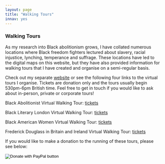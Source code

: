 ```yaml
---
layout: page
title: "Walking Tours"
innav: yes
---
```


### Walking Tours

As my research into Black abolitionism grows, I have collated numerous locations where Black freedom fighters lectured about slavery, racial injustice, lynching, temperance and suffrage. These locations have led to the digital maps on this website, but they have also provided information for walking tours that I have created and organise on a semi-regular basis. 

Check out my separate [website](https://blackabolitionistwalkingtours.wordpress.com) or see the following four links to the virtual tours I organise. Tickets are donation only and the tours usually begin 530pm-6pm British time. Feel free to get in touch if you would like to ask about in-person, private or corporate tours! 

Black Abolitionist Virtual Walking Tour: [tickets](https://virtualblackabolitionisttour.eventbrite.co.uk)

Black Literary London Virtual Walking Tour: [tickets](https://virtualblackliterarytouroflondon.eventbrite.co.uk) 

Black American Women Virtual Walking Tour: [tickets](https://virtualblackamericanwomentour.eventbrite.co.uk)

Frederick Douglass in Britain and Ireland Virtual Walking Tour: [tickets](https://virtualtourfrederickdouglassinbritainandireland.eventbrite.co.uk) 

If you would like to make a donation to the running of these tours, please see below:

<form action="https://www.paypal.com/cgi-bin/webscr" method="post" target="_top">
<input type="hidden" name="cmd" value="_s-xclick" />
<input type="hidden" name="hosted_button_id" value="4RZQZYVCSZZ8J" />
<input type="image" src="https://www.paypalobjects.com/en_US/GB/i/btn/btn_donateCC_LG.gif" border="0" name="submit" title="PayPal - The safer, easier way to pay online!" alt="Donate with PayPal button" />
<img alt="" border="0" src="https://www.paypal.com/en_GB/i/scr/pixel.gif" width="1" height="1" />
</form>
